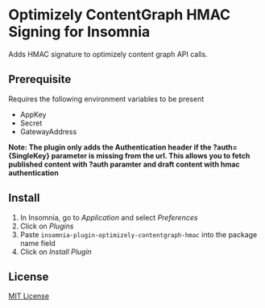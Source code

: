 # Optimizely ContentGraph HMAC Signing for Insomnia

Adds HMAC signature to optimizely content graph API calls.

## Prerequisite
Requires the following environment variables to be present
- AppKey
- Secret
- GatewayAddress

**Note: The plugin only adds the Authentication header if the ?auth={SingleKey} parameter is missing from the url. This allows you to fetch published content with ?auth paramter and draft content with hmac authentication**

## Install

1. In Insomnia, go to _Application_ and select _Preferences_
2. Click on _Plugins_
3. Paste `insomnia-plugin-optimizely-contentgraph-hmac` into the package name field
4. Click on _Install Plugin_

## License

[MIT License](./LICENSE)
